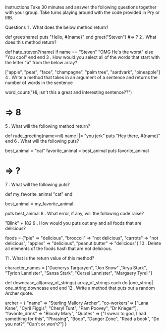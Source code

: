 Instructions
Take 30 minutes and answer the following questions together with your group. Take turns playing around with the code provided in Pry or IRB.

Questions
1 . What does the below method return?

def greet(name)
  puts "Hello, #{name}"
end
greet("Steven") #=> ?
2 . What does this method return?

def hate_steven?(name)
  if name == "Steven"
    "OMG He's the worst"
  else
    "You cool"
  end
end
3 . How would you select all of the words that start with the letter "a" from the below array?

["apple", "pear", "face", "champagne", "palm tree", "aardvark", "pineapple"]
4 . Write a method that takes in an argument of a sentence and returns the number of words in the sentence

word_count("Hi, isn't this a great and interesting sentence??")
 # => 8
5 . What will the following method return?

def rude_greeting(name=nil)
 name ||= "you jerk"
 puts "Hey there, #{name}"
end
6 . What will the following puts?

best_animal = "cat"
favorite_animal = best_animal
puts favorite_animal
# => ?
7 . What will the following puts?

def my_favorite_animal
  "cat"
end
 
best_animal = my_favorite_animal
 
puts best_animal
8 . What error, if any, will the following code raise?

"Blink" + 182
9 . How would you puts out any and all foods that are delicious?

foods = {"pie" => "delicious", "broccoli" => "not delicious",
"carrots" => "not delicious", "apples" => "delicious",
"peanut butter" => "delicious"}
10 . Delete all elements of the foods hash that are not delicious.

11 . What is the return value of this method?

  character_names = ["Daenerys Targaryen", "Jon Snow" ,"Arya Stark", "Tyrion Lannister", "Sansa Stark", "Cersei Lannister", "Margaery Tyrell"]
 
  def downcase_all(array_of_strings)
    array_of_strings.each do |one_string|
      one_string.downcase
    end
  end
12 . Write a method that puts out a random Archer quote.

  archer = {
      "name" => "Sterling Mallory Archer",
      "co-workers"=> ["Lana Kane", "Cyril Figgis", "Cheryl Tunt", "Pam Poovey", "Dr Krieger"],
      "favorite_drink" => "Bloody Mary",
      "Quotes" => ["I swear to god, I had something for this", "Phrasing", "Boop", "Danger Zone", "Read a book", "Do you not?", "Can't or won't?"]
  }
